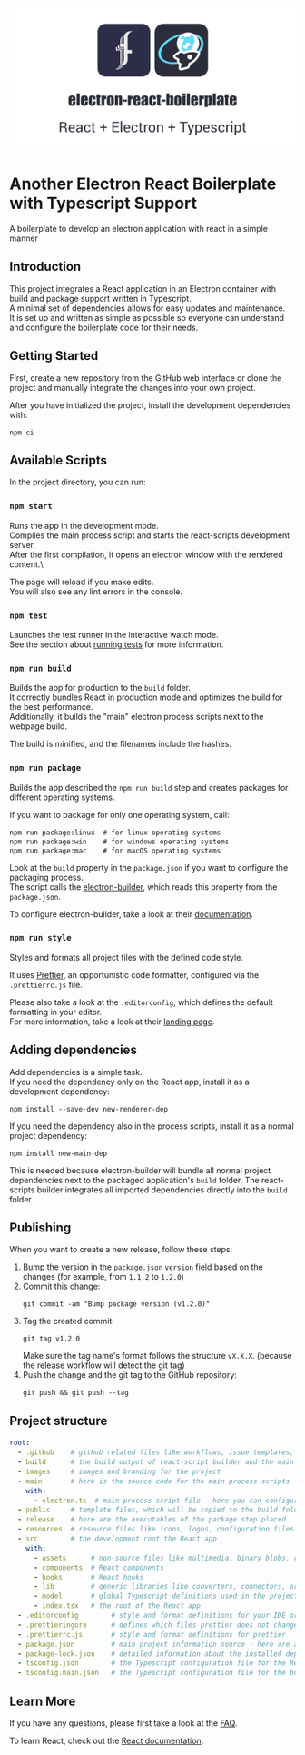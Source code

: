 <p align="center">
	<img src="./branding/logos/v1@2x.png">
</p>

# Another Electron React Boilerplate with Typescript Support

A boilerplate to develop an electron application with react in a simple manner

## Introduction

This project integrates a React application in an Electron container
with build and package support written in Typescript.\
A minimal set of dependencies allows for easy updates and maintenance.\
It is set up and written as simple as possible
so everyone can understand and configure the boilerplate code for their needs.

## Getting Started

First, create a new repository from the GitHub web interface
or clone the project and manually integrate the changes into your own project.

After you have initialized the project, install the development dependencies with:

```
npm ci
```

## Available Scripts

In the project directory, you can run:

### `npm start`

Runs the app in the development mode.\
Compiles the main process script and starts the react-scripts development server.\
After the first compilation, it opens an electron window with the rendered content.\

The page will reload if you make edits.\
You will also see any lint errors in the console.

### `npm test`

Launches the test runner in the interactive watch mode.\
See the section about [running tests](https://facebook.github.io/create-react-app/docs/running-tests) for more information.

### `npm run build`

Builds the app for production to the `build` folder.\
It correctly bundles React in production mode and optimizes the build for the best performance.\
Additionally, it builds the "main" electron process scripts next to the webpage build.

The build is minified, and the filenames include the hashes.

### `npm run package`

Builds the app described the `npm run build` step and creates packages for different operating systems.

If you want to package for only one operating system, call:

```
npm run package:linux  # for linux operating systems
npm run package:win    # for windows operating systems
npm run package:mac    # for macOS operating systems
```

Look at the `build` property in the `package.json` if you want to configure the packaging process.\
The script calls the [electron-builder](https://www.electron.build/), which reads this property from the `package.json`.

To configure electron-builder, take a look at their [documentation](https://www.electron.build/configuration/configuration).

### `npm run style`

Styles and formats all project files with the defined code style.

It uses [Prettier](https://prettier.io/), an opportunistic code formatter, configured via the `.prettierrc.js` file.

Please also take a look at the `.editorconfig`, which defines the default formatting in your editor.\
For more information, take a look at their [landing page](https://editorconfig.org/).

## Adding dependencies

Add dependencies is a simple task.\
If you need the dependency only on the React app, install it as a development dependency:

```
npm install --save-dev new-renderer-dep
```

If you need the dependency also in the process scripts, install it as a normal project dependency:

```
npm install new-main-dep
```

This is needed because electron-builder will bundle all normal project dependencies
next to the packaged application's `build` folder.
The react-scripts builder integrates all imported dependencies directly into the `build` folder.

## Publishing

When you want to create a new release, follow these steps:

1. Bump the version in the `package.json` `version` field based on the changes (for example, from `1.1.2` to `1.2.0`)
2. Commit this change:
   ```
   git commit -am "Bump package version (v1.2.0)"
   ```
3. Tag the created commit:
   ```
   git tag v1.2.0
   ```
   Make sure the tag name's format follows the structure `vX.X.X`. (because the release workflow will detect the git tag)
4. Push the change and the git tag to the GitHub repository:
   ```
   git push && git push --tag
   ```

## Project structure

```yaml
root:
  - .github    # github related files like workflows, issue templates, configurations, ...
  - build      # the build output of react-script builder and the main process script
  - images     # images and branding for the project
  - main       # here is the source code for the main process scripts
    with:
      - electron.ts  # main process script file - here you can configure the behavior of electron
  - public     # template files, which will be copied to the build folder on the build step
  - release    # here are the executables of the package step placed
  - resources  # resource files like icons, logos, configuration files for the electron-builder
  - src        # the development root the React app
    with:
      - assets      # non-source files like multimedia, binary blobs, compiled parts, ...
      - components  # React components
      - hooks       # React hooks
      - lib         # generic libraries like converters, connectors, or utility functions
      - model       # global Typescript definitions used in the project (you can also access these types in the main process scripts)
      - index.tsx   # the root of the React app
  - .editorconfig        # style and format definitions for your IDE or code editor
  - .prettieringore      # defines which files prettier does not change (like a .gitignore for git repos)
  - .prettierrc.js       # style and format definitions for prettier
  - package.json         # main project information source - here are all project-related things defined (like name, dependencies, build, ...)
  - package-lock.json    # detailed information about the installed dependencies and their relation to each other
  - tsconfig.json        # the Typescript configuration file for the React app and their builder
  - tsconfig.main.json   # the Typescript configuration file for the build of main process scripts of electron
```

## Learn More

If you have any questions, please first take a look at the [FAQ](https://github.com/fliegwerk/electron-react-boilerplate/wiki/FAQ).

To learn React, check out the [React documentation](https://reactjs.org/).
